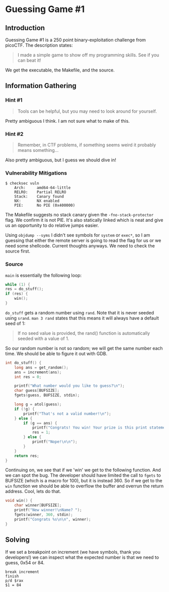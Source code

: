 # Guessing Game #1

## Introduction

Guessing Game #1 is a 250 point binary-exploitation challenge from picoCTF. The description states:

> I made a simple game to show off my programming skills. See if you can beat it!

We get the executable, the Makefile, and the source.

## Information Gathering

### Hint #1

> Tools can be helpful, but you may need to look around for yourself.

Pretty ambiguous I think. I am not sure what to make of this.

### Hint #2

> Remember, in CTF problems, if something seems weird it probably means something...

Also pretty ambiguous, but I guess we should dive in!

### Vulnerability Mitigations

```shell
$ checksec vuln
    Arch:     amd64-64-little
    RELRO:    Partial RELRO
    Stack:    Canary found
    NX:       NX enabled
    PIE:      No PIE (0x400000)
```

The Makefile suggests no stack canary given the `-fno-stack-protector` flag. We confirm it is not PIE. It's also statically linked which is neat and give us an opportunity to do relative jumps easier.

Using `objdump --syms` I didn't see symbols for `system` or `exec*`, so I am guessing that either the remote server is going to read the flag for us or we need some shellcode. Current thoughts anyways. We need to check the source first.

### Source

`main` is essentially the following loop:

```c
while (1) {
res = do_stuff();
if (res) {
    win();
}
```

`do_stuff` gets a random number using `rand`. Note that it is never seeded using `srand`. `man 3 rand` states that this means it will always have a default seed of 1:

> If no seed value is provided, the rand() function is automatically seeded with a value of 1.

So our random number is not so random; we will get the same number each time. We should be able to figure it out with GDB.


```c
int do_stuff() {
	long ans = get_random();
	ans = increment(ans);
	int res = 0;

	printf("What number would you like to guess?\n");
	char guess[BUFSIZE];
	fgets(guess, BUFSIZE, stdin);

	long g = atol(guess);
	if (!g) {
		printf("That's not a valid number!\n");
	} else {
		if (g == ans) {
			printf("Congrats! You win! Your prize is this print statement!\n\n");
			res = 1;
		} else {
			printf("Nope!\n\n");
		}
	}
	return res;
}
```

Continuing on, we see that if we 'win' we get to the following function. And we can spot the bug. The developer should have limited the call to `fgets` to BUFSIZE (which is a macro for 100), but it is instead 360. So if we get to the `win` function we should be able to overflow the buffer and overrun the return address. Cool, lets do that.

```c
void win() {
	char winner[BUFSIZE];
	printf("New winner!\nName? ");
	fgets(winner, 360, stdin);
	printf("Congrats %s\n\n", winner);
}
```

## Solving

If we set a breakpoint on increment (we have symbols, thank you developers!) we can inspect what the expected number is that we need to guess, 0x54 or 84.

```gdb
break increment
finish
p/d $rax
$1 = 84
```
